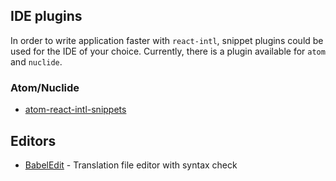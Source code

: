 ## IDE plugins 

In order to write application faster with `react-intl`, snippet plugins could be used for the IDE of your choice.
Currently, there is a plugin available for `atom` and `nuclide`.

### Atom/Nuclide

- [atom-react-intl-snippets](https://atom.io/packages/atom-react-intl-snippets)


## Editors

- [BabelEdit](https://www.codeandweb.com/babeledit) - Translation file editor with syntax check

